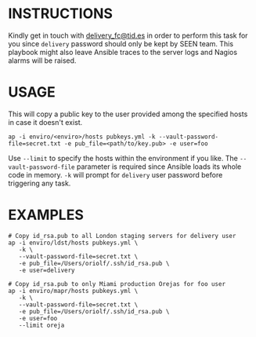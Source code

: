 INSTRUCTIONS
============
Kindly get in touch with delivery_fc@tid.es in order to perform this task for you since `delivery` password should
only be kept by SEEN team. This playbook might also leave Ansible traces to the server logs and Nagios alarms will
be raised.

USAGE
=====
This will copy a public key to the user provided among the specified hosts in case it doesn't exist.

```
ap -i enviro/<enviro>/hosts pubkeys.yml -k --vault-password-file=secret.txt -e pub_file=<path/to/key.pub> -e user=foo
```

Use `--limit` to specify the hosts within the environment if you like.
The `--vault-password-file` parameter is required since Ansible loads its whole code in memory.
`-k` will prompt for `delivery` user password before triggering any task.

EXAMPLES
========
```
# Copy id_rsa.pub to all London staging servers for delivery user
ap -i enviro/ldst/hosts pubkeys.yml \
   -k \
   --vault-password-file=secret.txt \
   -e pub_file=/Users/oriolf/.ssh/id_rsa.pub \
   -e user=delivery
```

```
# Copy id_rsa.pub to only Miami production Orejas for foo user
ap -i enviro/mapr/hosts pubkeys.yml \
   -k \
   --vault-password-file=secret.txt \
   -e pub_file=/Users/oriolf/.ssh/id_rsa.pub \
   -e user=foo
   --limit oreja
```

